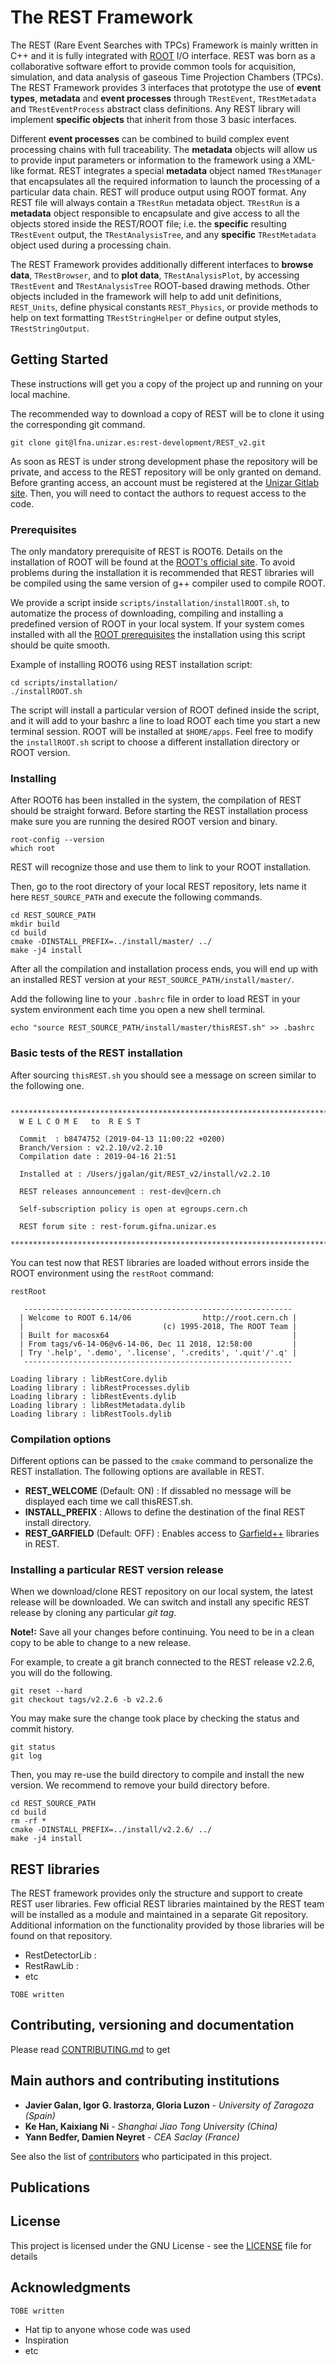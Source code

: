# The REST Framework

The REST (Rare Event Searches with TPCs) Framework is mainly written in C++ and it is fully integrated with [ROOT](root.cern.ch) I/O interface.
REST was born as a collaborative software effort to provide common tools for acquisition, simulation, and data analysis of gaseous Time Projection Chambers (TPCs).
The REST Framework provides 3 interfaces that prototype the use of **event types**, **metadata** and **event processes** through `TRestEvent`, `TRestMetadata` and `TRestEventProcess` abstract class definitions.
Any REST library will implement **specific objects** that inherit from those 3 basic interfaces. 

Different **event processes** can be combined to build complex event processing chains with full traceability. 
The **metadata** objects will allow us to provide input parameters or information to the framework using a XML-like format.
REST integrates a special **metadata** object named `TRestManager` that encapsulates all the required information to launch the processing of a particular data chain.
REST will produce output using ROOT format. Any REST file will always contain a `TRestRun` metadata object.
`TRestRun` is a **metadata** object responsible to encapsulate and give access to all the objects stored inside the REST/ROOT file; 
i.e. the **specific** resulting `TRestEvent` output, the `TRestAnalysisTree`, and any **specific** `TRestMetadata` object used during a processing chain.

The REST Framework provides additionally different interfaces to **browse data**, `TRestBrowser`, and to **plot data**, `TRestAnalysisPlot`, by accessing `TRestEvent` and `TRestAnalysisTree` ROOT-based drawing methods.
Other objects included in the framework will help to add unit definitions, `REST_Units`, define physical constants `REST_Physics`, or provide methods to help on text formatting `TRestStringHelper` or define output styles, `TRestStringOutput`.


## Getting Started

These instructions will get you a copy of the project up and running on your local machine.

The recommended way to download a copy of REST will be to clone it using the corresponding git command.

```
git clone git@lfna.unizar.es:rest-development/REST_v2.git
```

As soon as REST is under strong development phase the repository will be private, and access to the REST repository will be only granted on demand.
Before granting access, an account must be registered at the [Unizar Gitlab site](https://lfna.unizar.es). 
Then, you will need to contact the authors to request access to the code.

### Prerequisites

The only mandatory prerequisite of REST is ROOT6. Details on the installation of ROOT will be found at the [ROOT's official site](root.cern.ch). 
To avoid problems during the installation it is recommended that REST libraries will be compiled using the same version of g++ compiler used to compile ROOT.

We provide a script inside `scripts/installation/installROOT.sh`, to automatize the process of downloading, compiling and installing a predefined version of ROOT in your local system.
If your system comes installed with all the [ROOT prerequisites](https://root.cern.ch/build-prerequisites) the installation using this script should be quite smooth.

Example of installing ROOT6 using REST installation script:

```
cd scripts/installation/
./installROOT.sh
```

The script will install a particular version of ROOT defined inside the script, and it will add to your bashrc a line to load ROOT each time you start a new terminal session.
ROOT will be installed at `$HOME/apps`. Feel free to modify the `installROOT.sh` script to choose a different installation directory or ROOT version.

### Installing

After ROOT6 has been installed in the system, the compilation of REST should be straight forward. 
Before starting the REST installation process make sure you are running the desired ROOT version and binary.

```
root-config --version
which root
```

REST will recognize those and use them to link to your ROOT installation.

Then, go to the root directory of your local REST repository, lets name it here `REST_SOURCE_PATH` and execute the following commands.

```
cd REST_SOURCE_PATH
mkdir build
cd build
cmake -DINSTALL_PREFIX=../install/master/ ../
make -j4 install
```

After all the compilation and installation process ends, you will end up with an installed REST version at your `REST_SOURCE_PATH/install/master/`.

Add the following line to your `.bashrc` file in order to load REST in your system environment each time you open a new shell terminal.

 ```
 echo "source REST_SOURCE_PATH/install/master/thisREST.sh" >> .bashrc
 ```

### Basic tests of the REST installation

After sourcing `thisREST.sh` you should see a message on screen similar to the following one.

```
  *****************************************************************************
  W E L C O M E   to  R E S T  
  
  Commit  : b8474752 (2019-04-13 11:00:22 +0200)  
  Branch/Version : v2.2.10/v2.2.10  
  Compilation date : 2019-04-16 21:51  
  
  Installed at : /Users/jgalan/git/REST_v2/install/v2.2.10  
  
  REST releases announcement : rest-dev@cern.ch  
  
  Self-subscription policy is open at egroups.cern.ch  
  
  REST forum site : rest-forum.gifna.unizar.es
  *****************************************************************************
```

You can test now that REST libraries are loaded without errors inside the ROOT environment using the `restRoot` command:

```
restRoot

   ------------------------------------------------------------
  | Welcome to ROOT 6.14/06                http://root.cern.ch |
  |                               (c) 1995-2018, The ROOT Team |
  | Built for macosx64                                         |
  | From tags/v6-14-06@v6-14-06, Dec 11 2018, 12:58:00         |
  | Try '.help', '.demo', '.license', '.credits', '.quit'/'.q' |
   ------------------------------------------------------------

Loading library : libRestCore.dylib
Loading library : libRestProcesses.dylib
Loading library : libRestEvents.dylib
Loading library : libRestMetadata.dylib
Loading library : libRestTools.dylib

```

### Compilation options

Different options can be passed to the `cmake` command to personalize the REST installation. The following options are available in REST.

* **REST_WELCOME** (Default: ON) : If dissabled no message will be displayed each time we call thisREST.sh.
* **INSTALL_PREFIX** : Allows to define the destination of the final REST install directory.
* **REST_GARFIELD** (Default: OFF) : Enables access to [Garfield++](https://garfieldpp.web.cern.ch/garfieldpp/) libraries in REST.

### Installing a particular REST version release

When we download/clone REST repository on our local system, the latest release will be downloaded. 
We can switch and install any specific REST release by cloning any particular *git tag*.

**Note!:** Save all your changes before continuing. You need to be in a clean copy to be able to change to a new release.

For example, to create a git branch connected to the REST release v2.2.6, you will do the following.

```
git reset --hard
git checkout tags/v2.2.6 -b v2.2.6
```

You may make sure the change took place by checking the status and commit history.

```
git status
git log
```

Then, you may re-use the build directory to compile and install the new version. We recommend to remove your build directory before.

```
cd REST_SOURCE_PATH
cd build
rm -rf *
cmake -DINSTALL_PREFIX=../install/v2.2.6/ ../
make -j4 install
```

## REST libraries

The REST framework provides only the structure and support to create REST user libraries. 
Few official REST libraries maintained by the REST team will be installed as a module and maintained in a separate Git repository.
Additional information on the functionality provided by those libraries will be found on that repository.

* RestDetectorLib : 
* RestRawLib : 
* etc

`TOBE written`

## Contributing, versioning and documentation

Please read [CONTRIBUTING.md](https://lfna.unizar.es/rest-development/REST_v2/blob/master/CONTRIBUTING.md) to get 


## Main authors and contributing institutions

* **Javier Galan, Igor G. Irastorza, Gloria Luzon** - *University of Zaragoza (Spain)*
* **Ke Han, Kaixiang Ni** - *Shanghai Jiao Tong University (China)*
* **Yann Bedfer, Damien Neyret** - *CEA Saclay (France)*

See also the list of [contributors]() who participated in this project.

## Publications



## License

This project is licensed under the GNU License - see the [LICENSE](https://lfna.unizar.es/rest-development/REST_v2/blob/master/LICENCE) file for details

## Acknowledgments

`TOBE written`

* Hat tip to anyone whose code was used
* Inspiration
* etc

